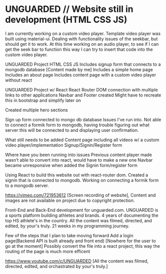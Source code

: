 # UNGUARDED // Website still in development (HTML CSS JS)

I am currently working on a custom video player. Template video player was built using material-ui. Dealing with functionality issues of the seekbar, but should get it to work. At this time working on an audio player, to see if I can get the seek bar to function this way I can try to insert that code into the custom video player.


UNGUARDED Project 
HTML CSS JS
Includes signup form that connects to a mongodb database [Content made by me]
Includes a simple home page
Includes an about page
Includes content page with a custom video player without react 


UNGUARDED Project w/ React
             React Router DOM connection with multiple links to other applications
	Navbar and Footer created 
		Might have to recreate this in bootstrap and simplify later on
	
Created multiple hero sections
	
Sign up form connected to mongo db database
Issues I've run into. Not able to connect a formik form to mongodb, having trouble figuring out what server this will be connected to  and displaying user confirmation. 
             

What still needs to be added
Content page including all videos w/ a custom video player/implementation
Signup/Signin/Register form 

Where have you been running into issues 
Previous content player made wasn’t able to convert into react, would have to make a new one
Navbar became unresponsive when added the Signin form/register form



Using React to build this website out with react-router dom. Created a signin that is connected to mongodb. Working on connecting a formik form to a mongodb server.

https://vimeo.com/721953612 [Screen recording of website], 
Content and images are not available on project due to copyright protection.

Front-End and Back-End development for unguarded.com. UNGUARDED is a sports platform building athletes and brands. 4 years of documenting the top HS athlete's in the country. All the content was filmed, directed, and edited, by your's truly. 21 weeks in my programming journey. 

Few of the steps that I plan to take moving forward
  Add a login page(Backend API is built already and front end) [Nowhere for the user to go at the moment]
  Possibly convert the file into a react project, this way the routing of the page is much more efficent 
  
https://www.youtube.com/c/UNGUARDED [All the content was filmed, directed, edited, and orchastrated by your's truly.]

